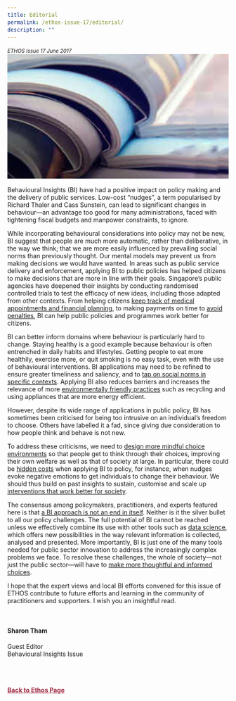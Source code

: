 ```yaml
---
title: Editorial
permalink: /ethos-issue-17/editorial/
description: ""
---
```

<style>

.back a
{
	color: #9f2943;
	font-weight: bold;
}

#banner img
{
	width:100%;
}
	
.author
{
border-bottom: 1px solid black;
margin-top:40px;
padding-bottom:30px;
border-top: 1px solid black;	

}

.author p {
	font-size: 0.9em;
	line-height:24px !important;
	}	

.break
{
   border-top: 1px solid  black;
   border-bottom: 1px solid black;
	 padding:20px;
	text-align:center;
	margin-top:50px;
}
	
.break1
{
font-family: Georgia;
	font-size:20px;
	font-style: italic;
	font-weight: bold;
}

.boxheader {
	color: white !important;
	}	

.containerbox {
	background-color: #B7C9E2;
	border-radius: 10px;
	padding: 5%;
	margin-top: 5%;
	
	}	

li {
	font-size: 15px !important;
	
	}	

</style>

<em><small>ETHOS Issue 17 June 2017</small></em>
<img src="/images/Landing_Banner_Images/editorial_landing.jpg">


  
<p>Behavioural Insights (BI) have had a positive impact on policy making and the delivery of public services. Low-cost “nudges”, a term popularised by Richard Thaler and Cass Sunstein, can lead to significant changes in behaviour—an advantage too good for many administrations, faced with tightening fiscal budgets and manpower constraints, to ignore. </p>  
  
<p>While incorporating behavioural considerations into policy may not be new, BI suggest that people are much more automatic, rather than deliberative, in the way we think; that we are more easily influenced by prevailing social norms than previously thought. Our mental models may prevent us from making decisions we would have wanted. In areas such as public service delivery and enforcement, applying BI to public policies has helped citizens to make decisions that are more in line with their goals. Singapore’s public agencies have deepened their insights by conducting randomised controlled trials to test the efficacy of new ideas, including those adapted from other contexts. From helping citizens <a href="/ethos-issue-17/using-behavioural-insights-to-improve-service-delivery/">keep track of medical appointments and financial planning</a>, to making payments on time to <a href="/ethos-issue-17/using-behavioural-insights-to-strengthen-enforcement/">avoid penalties</a>, BI can help public policies and programmes work better for citizens. </p>  
  
<p>BI can better inform domains where behaviour is particularly hard to change. Staying healthy is a good example because behaviour is often entrenched in daily habits and lifestyles. Getting people to eat more healthily, exercise more, or quit smoking is no easy task, even with the use of behavioural interventions. BI applications may need to be refined to ensure greater timeliness and saliency, and to <a href="/ethos-issue-17/healthy-living-everyday/">tap on social norms in specific contexts</a>. Applying BI also reduces barriers and increases the relevance of more <a href="/ethos-issue-17/nudging-singapore-to-be-cleaner-and-greener/l">environmentally friendly practices</a>&nbsp;such as recycling and using appliances that are more energy efficient. </p>  
  
<p>However, despite its wide range of applications in public policy, BI has sometimes been criticised for being too intrusive on an individual’s freedom to choose. Others have labelled it a fad, since giving due consideration to how people think and behave is not new.</p>  
  
<p>To address these criticisms, we need to <a href="mindful-choice-making-interview-with-eric-johnson.html">design more mindful choice environments</a>&nbsp;so that people get to think through their choices, improving their own welfare as well as that of society at large. In particular, there could be <a href="the-hidden-costs-of-behavioural-interventions.html">hidden costs</a>&nbsp;when applying BI to policy, for instance, when nudges evoke negative emotions to get individuals to change their behaviour. We should thus build on past insights to sustain, customise and scale up <a href="making-policies-more-effective-scalable-customised-and-sustainable.html">interventions that work better for society</a>.</p>  
  
<p>The consensus among policymakers, practitioners, and experts featured here is that <a href="nudges-why-how-what-next.html">a BI approach is not an end in itself</a>. Neither is it the silver bullet to all our policy challenges. The full potential of BI cannot be reached unless we effectively combine its use with other tools such as <a href="data-science-in-public-policy---the-new-revolution.html">data science</a>, which offers new possibilities in the way relevant information is collected, analysed and presented. More importantly, BI is just one of the many tools needed for public sector innovation to address the increasingly complex problems we face. To resolve these challenges, the whole of society—not just the public sector—will have to <a href="re-thinking-public-innovation.html">make more thoughtful and informed choices</a>.</p>  
  
<p>I hope that the expert views and local BI efforts convened for this issue of ETHOS contribute to future efforts and learning in the community of practitioners and supporters. I wish you an insightful read.</p>  
  
<p>&nbsp;</p>  
  
<h4>Sharon Tham</h4>  
  
<p>Guest Editor<br>  
Behavioural Insights Issue</p>  
  
<br>  
  



<br>
<br>	
<div class="back">
<a href="/ethos/">Back to Ethos Page</a>	
</div>